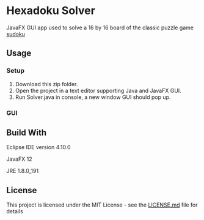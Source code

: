 # Hexadoku Solver

JavaFX GUI app used to solve a 16 by 16 board of the classic puzzle game [sudoku](https://en.wikipedia.org/wiki/Sudoku)

## Usage

### Setup

1. Download this zip folder.
2. Open the project in a text editor supporting Java and JavaFX GUI.
3. Run Solver.java in console, a new window GUI should pop up.

### GUI



## Build With

Eclipse IDE version 4.10.0

JavaFX 12

JRE 1.8.0_191

## License

This project is licensed under the MIT License - see the [LICENSE.md](LICENSE.md) file for details
